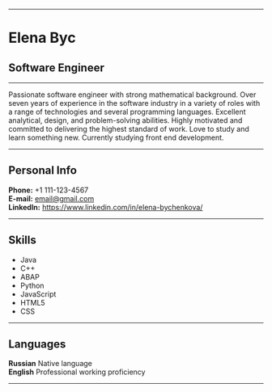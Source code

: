 ********* 
# Elena Byc
## Software Engineer

********* 

Passionate software engineer with strong mathematical background. Over seven years of experience in the software industry in a variety of roles with a range of technologies and several programming languages. Excellent analytical, design, and problem-solving abilities. Highly motivated and committed to delivering the highest standard of work. Love to study and learn something new. Currently studying front end development.

********* 

## Personal Info
**Phone:** +1 111-123-4567  
**E-mail:** email@gmail.com  
**LinkedIn:** https://www.linkedin.com/in/elena-bychenkova/

********* 

## Skills
* Java
* C++
* ABAP
* Python
* JavaScript
* HTML5
* CSS

********* 

## Languages
**Russian** Native language  
**English** Professional working proficiency

********* 



